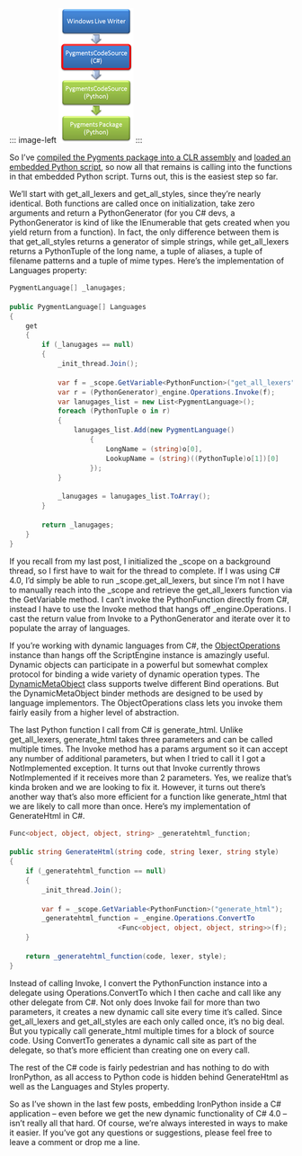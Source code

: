 ::: image-left
[![](https://raw.githubusercontent.com/devhawk/devhawk.github.io/master/images/blog/20090812-invoking-python-functions-from-c-without-dynamic/image_thumb.png)](https://raw.githubusercontent.com/devhawk/devhawk.github.io/master/images/blog/20090812-invoking-python-functions-from-c-without-dynamic/image_2.png)
:::

So I’ve [compiled the Pygments package into a CLR
assembly](http://devhawk.net/2009/08/10/compiling-python-packages-into-assemblies/)
and [loaded an embedded Python
script](http://devhawk.net/2009/08/11/embedding-python-scripts-in-c-applications/),
so now all that remains is calling into the functions in that embedded
Python script. Turns out, this is the easiest step so far.

We’ll start with get\_all\_lexers and get\_all\_styles, since they’re
nearly identical. Both functions are called once on initialization, take
zero arguments and return a PythonGenerator (for you C\# devs, a
PythonGenerator is kind of like the IEnumerable that gets created when
you yield return from a function). In fact, the only difference between
them is that get\_all\_styles returns a generator of simple strings,
while get\_all\_lexers returns a PythonTuple of the long name, a tuple
of aliases, a tuple of filename patterns and a tuple of mime types.
Here’s the implementation of Languages property:

``` csharp
PygmentLanguage[] _lanugages;

public PygmentLanguage[] Languages
{
    get
    {
        if (_lanugages == null)
        {
            _init_thread.Join();

            var f = _scope.GetVariable<PythonFunction>("get_all_lexers");
            var r = (PythonGenerator)_engine.Operations.Invoke(f);
            var lanugages_list = new List<PygmentLanguage>();
            foreach (PythonTuple o in r)
            {
                lanugages_list.Add(new PygmentLanguage()
                    {
                        LongName = (string)o[0],
                        LookupName = (string)((PythonTuple)o[1])[0]
                    });
            }

            _lanugages = lanugages_list.ToArray();
        }

        return _lanugages;
    }
}
```

If you recall from my last post, I initialized the \_scope on a
background thread, so I first have to wait for the thread to complete.
If I was using C\# 4.0, I’d simply be able to run
\_scope.get\_all\_lexers, but since I’m not I have to manually reach
into the \_scope and retrieve the get\_all\_lexers function via the
GetVariable method. I can’t invoke the PythonFunction directly from C\#,
instead I have to use the Invoke method that hangs off
\_engine.Operations. I cast the return value from Invoke to a
PythonGenerator and iterate over it to populate the array of languages.

If you’re working with dynamic languages from C\#, the
[ObjectOperations](http://ironpython.codeplex.com/SourceControl/changeset/view/57985#760280)
instance than hangs off the ScriptEngine instance is amazingly useful.
Dynamic objects can participate in a powerful but somewhat complex
protocol for binding a wide variety of dynamic operation types. The
[DynamicMetaObject](http://ironpython.codeplex.com/SourceControl/changeset/view/57985#760650)
class supports twelve different Bind operations. But the
DynamicMetaObject binder methods are designed to be used by language
implementors. The ObjectOperations class lets you invoke them fairly
easily from a higher level of abstraction.

The last Python function I call from C\# is generate\_html. Unlike
get\_all\_lexers, generate\_html takes three parameters and can be
called multiple times. The Invoke method has a params argument so it can
accept any number of additional parameters, but when I tried to call it
I got a NotImplemented exception. It turns out that Invoke currently
throws NotImplemented if it receives more than 2 parameters. Yes, we
realize that’s kinda broken and we are looking to fix it. However, it
turns out there’s another way that’s also more efficient for a function
like generate\_html that we are likely to call more than once. Here’s my
implementation of GenerateHtml in C\#.

``` csharp
Func<object, object, object, string> _generatehtml_function;

public string GenerateHtml(string code, string lexer, string style)
{
    if (_generatehtml_function == null)
    {
        _init_thread.Join();

        var f = _scope.GetVariable<PythonFunction>("generate_html");
        _generatehtml_function = _engine.Operations.ConvertTo
                           <Func<object, object, object, string>>(f);
    }

    return _generatehtml_function(code, lexer, style);
}
```

Instead of calling Invoke, I convert the PythonFunction instance into a
delegate using Operations.ConvertTo which I then cache and call like any
other delegate from C\#. Not only does Invoke fail for more than two
parameters, it creates a new dynamic call site every time it’s called.
Since get\_all\_lexers and get\_all\_styles are each only called once,
it’s no big deal. But you typically call generate\_html multiple times
for a block of source code. Using ConvertTo generates a dynamic call
site as part of the delegate, so that’s more efficient than creating one
on every call.

The rest of the C\# code is fairly pedestrian and has nothing to do with
IronPython, as all access to Python code is hidden behind GenerateHtml
as well as the Languages and Styles property.

So as I’ve shown in the last few posts, embedding IronPython inside a
C\# application – even before we get the new dynamic functionality of
C\# 4.0 – isn’t really all that hard. Of course, we’re always interested
in ways to make it easier. If you’ve got any questions or suggestions,
please feel free to leave a comment or drop me a line.
